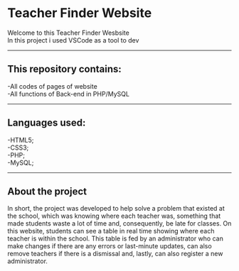 # Teacher Finder Website
Welcome to this Teacher Finder Wesbsite  <br/>
In this project i used VSCode as a tool to dev

---
## This repository contains:
-All codes of pages of website  <br/>
-All functions of Back-end in PHP/MySQL

---
## Languages used:
 -HTML5;  <br/>
 -CSS3;  <br/>
 -PHP;  <br/>
 -MySQL;

---
## About the project
In short, the project was developed to help solve a problem that existed at the school, which was knowing where each teacher was, something that made students waste a lot of time and, consequently, be late for classes. On this website, students can see a table in real time showing where each teacher is within the school. This table is fed by an administrator who can make changes if there are any errors or last-minute updates, can also remove teachers if there is a dismissal and, lastly, can also register a new administrator.
